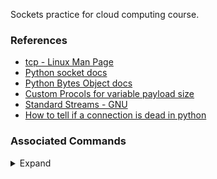 Sockets practice for cloud computing course.

### References

- [tcp - Linux Man Page](https://man7.org/linux/man-pages/man7/tcp.7.html)
- [Python socket docs](https://docs.python.org/3/library/socket.html)
- [Python Bytes Object docs](https://docs.python.org/3/c-api/bytes.html)
- [Custom Procols for variable payload size](https://stackoverflow.com/questions/1708835/python-socket-receive-incoming-packets-always-have-a-different-size)
- [Standard Streams - GNU](https://www.gnu.org/software/libc/manual/html_node/Standard-Streams.html)
- [How to tell if a connection is dead in python](https://stackoverflow.com/questions/667640/how-to-tell-if-a-connection-is-dead-in-python)


### Associated Commands

<details>
    <summary>Expand</summary>

- Print PID of process by name

```bash
pidof process
```

- Kill process by name

```bash
pkill process
```

- Print PID of process bound on port 8080

```bash
fuser 8080/tcp
lsof -i:8080
```

- Kill process bound on port 8080

```bash
fuser -k 8080/tcp
kill -9 $(lsof -t -i:8080)
npx kill-port 8080
tcpkill -i eth0 host xxx.xxx.xxx.xxx and port yyyy
```
</details>


